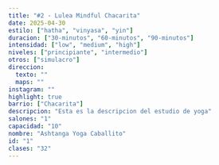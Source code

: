 ```yaml
---
title: "#2 - Lulea Mindful Chacarita"
date: 2025-04-30
estilo: ["hatha", "vinyasa", "yin"]
duracion: ["30-minutos", "60-minutos", "90-minutos"]
intensidad: ["low", "medium", "high"]
niveles: ["principiante", "intermedio"]
otros: ["simulacro"]
direccion:
  texto: ""
  maps: ""
instagram: ""
highlight: true
barrio: ["Chacarita"]
descripcion: "Esta es la descripcion del estudio de yoga"
salones: "1"
capacidad: "10"
nombre: "Ashtanga Yoga Caballito"
id: "1"
clases: "32"
---
```

